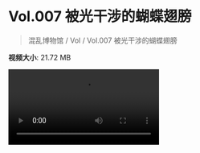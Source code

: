 # Vol.007 被光干涉的蝴蝶翅膀

> 混乱博物馆 / Vol / Vol.007 被光干涉的蝴蝶翅膀

**视频大小**: 21.72 MB

<div class="video"><video src="https://file.hsyhx.top/video/混乱博物馆/Vol/007.mp4" controls preload>🤔 您的浏览器不支持 video 标签</video></div>